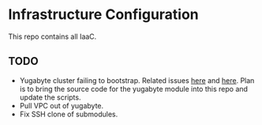 # Infrastructure Configuration

This repo contains all IaaC.

## TODO

- Yugabyte cluster failing to bootstrap. Related issues [here](https://github.com/yugabyte/terraform-aws-yugabyte/issues/38) and [here](https://github.com/yugabyte/utilities/issues/30). Plan is to bring the source code for the yugabyte module into this repo and update the scripts.
- Pull VPC out of yugabyte.
- Fix SSH clone of submodules.
